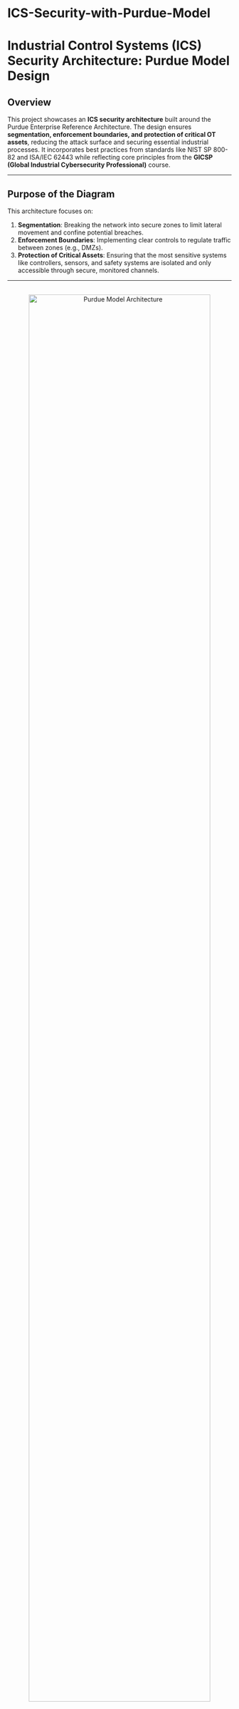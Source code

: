 # ICS-Security-with-Purdue-Model
# Industrial Control Systems (ICS) Security Architecture: Purdue Model Design

## Overview
This project showcases an **ICS security architecture** built around the Purdue Enterprise Reference Architecture. The design ensures **segmentation, enforcement boundaries, and protection of critical OT assets**, reducing the attack surface and securing essential industrial processes. It incorporates best practices from standards like NIST SP 800-82 and ISA/IEC 62443 while reflecting core principles from the **GICSP (Global Industrial Cybersecurity Professional)** course.

---

## Purpose of the Diagram
This architecture focuses on:
1. **Segmentation**: Breaking the network into secure zones to limit lateral movement and confine potential breaches.
2. **Enforcement Boundaries**: Implementing clear controls to regulate traffic between zones (e.g., DMZs).
3. **Protection of Critical Assets**: Ensuring that the most sensitive systems like controllers, sensors, and safety systems are isolated and only accessible through secure, monitored channels.

---
<p align="center">
<br/>
<img src="https://imgur.com/36cH4eD.png" height="90%" width="90%" alt="Purdue Model Architecture"/>
</p>

*The diagram above illustrates the Purdue Model for ICS security, highlighting segmentation and enforcement boundaries to protect critical OT assets.*
## Diagram Breakdown

### 🏢 1. Purdue Level 4: Enterprise Zone
**Description**:  
The business-facing IT environment that includes systems like ERP, email, and business reporting tools. This zone interacts with OT systems indirectly via the ICS DMZ.  
- **Key principle**: Enterprise systems **must not** directly access OT devices.

**Traffic**:  
Business tools (e.g., ERP systems) query operational data (e.g., production reports) from Level 3 via the DMZ.

**Recommended Devices**:
- **Enterprise Firewall**: Enforces strict traffic rules between Level 4 and the ICS DMZ.
- **Endpoint Protection**: Prevents malware on enterprise devices.
- **Active Directory (Optional)**: For centralized authentication, replicated to OT if needed.

⚠️ **Caution**: Extending enterprise AD into OT can introduce risks, such as:
1. Shared attack surfaces between IT and OT.
2. Misconfigured access controls leading to over-permissioned OT access.


**Mitigation**:
- Use a dedicated AD instance.
- Apply strict trust configurations and RBAC to limit access.

---

### 🛡️ 2. ICS DMZ
**Description**:  
A critical buffer between enterprise IT (Level 4) and operational OT (Level 3). The DMZ mediates traffic and enforces **segmentation** while ensuring secure communication.

**Divided into Specialized Zones**:
- **Level 4 to Level 3 DMZ**: For enterprise access to OT data.
- **Level 3 to Level 4 DMZ**: For OT systems to securely push reports or alerts to enterprise systems.
- **Cloud Access DMZ**: For secure interactions with external cloud platforms (e.g., monitoring or analytics).
- **Remote Access DMZ**: For secure vendor and administrator access to OT systems.

**Traffic**:  
Allows only necessary traffic between Level 4 and Level 3, such as:
- Querying data historians (Level 3).
- Sending operational alerts to enterprise tools.

**Recommended Devices**:
- **Firewalls**: At each DMZ boundary to control and filter traffic.
- **Unidirectional Gateways**: Ensures one-way data flow from OT to enterprise.
- **Application Gateways**: Handles protocol translation (e.g., OPC UA).

**Why These Devices Are Important**:
1. **Firewalls**:  
   - Firewalls act as the first layer of defense, filtering traffic entering or exiting the DMZ.  
   - Example: A firewall might allow an enterprise dashboard to query an OT gateway but block all unsolicited traffic into Level 3.

2. **Unidirectional Gateways**:  
   - These devices enforce a **one-way flow** of data, ensuring that no commands or threats propagate back into OT systems.  
   - Example: Alarm summaries or production metrics are sent from Level 3 to Level 4, but no Level 4 commands can affect Level 3 systems.

3. **Application Gateways**:  
   - Converts industrial protocols (e.g., OPC UA, Modbus) used by OT systems into formats readable by enterprise systems (e.g., HTTPS or JSON).  
   - Example: A gateway securely translates SCADA status data into a format accessible by business analytics tools.

---

### 💻 3. Purdue Level 3: Site-Wide Supervisory Zone
**Description**:  
Hosts systems critical for monitoring and managing OT processes:
- SCADA: Supervises the entire process.
- HMIs: Provides operators with interfaces to monitor/control processes.
- Historians: Collects and stores operational data.
- Cybersecurity Tools: Monitors traffic and detects threats (e.g., SIEM, IDS/IPS).
- Testing/Staging: Sandboxes for validating updates and patches.
- Jump Hosts: Controlled access points for vendors or admin roles.

**Traffic**:  
Communicates with:
- DMZs for secure data exchange.
- Level 2 systems for process control.

**Recommended Devices**:
- **Firewalls or Layer-3 Switches**: For role-based segmentation.
- **SIEM and IDS/IPS**: For visibility and anomaly detection.
- **Patch Management Server**: Keeps OT systems updated securely. -> Some organizations prefer placing it in a DMZ (to reduce direct exposure of Level 3), while others keep it within Level 3 for easier distribution. The trade-off is stronger isolation vs. simpler architecture.

---

### 🧱 4. Minor Enforcement Boundary
**Description**:  
The minor enforcement boundary separates **Level 3 (Site-Wide Supervisory)** from **Level 2 and below (Processes and Local Control)**. Its purpose is to provide basic segmentation and restrict unnecessary communication, but it is not the primary focus for heavy security measures.

**Key Principles**:
- Keep security configurations simple and focused.
- Apply lightweight controls (e.g., ACLs) to restrict communication between levels.
- Minimize time spent here so resources can focus on major enforcement boundaries.

**Recommended Actions**:
1. **Apply Basic ACLs**:
   - Block unnecessary traffic between Level 3 and Level 2 while allowing essential communications (e.g., SCADA to PLC traffic).
   - Example ACL Rules:
     - Allow traffic from SCADA systems to specific PLCs only on required ports (e.g., TCP 502 for Modbus).
     - Deny all other traffic to Level 2 devices by default.

2. **Ensure Protocol Restrictions**:
   - Allow only OT protocols (e.g., Modbus, OPC UA) and block IT protocols like SMB or HTTP unless required for specific operations.

3. **Avoid Over-Engineering**:
   - The goal is not to create complex configurations here. A few targeted ACLs or rules are sufficient.

**Focus Area**:
- The minor enforcement boundary is not where most security resources should be spent. Instead, focus on securing **major enforcement boundaries** (e.g., DMZs) where the highest risks exist.

**Why It’s Important**:
- Provides a lightweight layer of segmentation to reduce risks of unnecessary communication or accidental disruptions.
- Saves resources and time for addressing critical security risks at major enforcement boundaries.

---

### ⚙️ 5. Process Zones (Levels 2, 1, 0)
**Description**:  
- **Level 2**: Local Supervisory Systems that monitor specific processes (e.g., a production line).
- **Level 1**: Local Controllers (PLCs) that execute logic and control devices.
- **Level 0**: Field Devices (sensors and actuators) that interact directly with the physical environment.  
- Includes safety systems with enforced isolation for emergencies.

**Traffic**:  
Communication is mostly **vertical** (e.g., SCADA to PLCs), with minimal lateral movement between processes.

**Recommended Devices**:
- **VLANs**: To separate processes (e.g., Lines A, B, C, D).
- **Safety System Isolation**: Air gaps or enforced segmentation for critical systems.
- **Firewalls/ACLs**: For additional control.

---

## Why This Design Works
This architecture adheres to several core principles:
1. **Defense-in-Depth**: Multiple layers of security (firewalls, DMZs, VLANs) reduce risks.
2. **Minimal Access**: Traffic flows are tightly controlled, allowing only necessary communication.
3. **Isolation of Critical Assets**: Ensures the safety and integrity of controllers and field devices.
4. **Alignment with Standards**:
   - [**NIST SP 800-82**](https://nvlpubs.nist.gov/nistpubs/SpecialPublications/NIST.SP.800-82r2.pdf): Focus on secure ICS architecture.
   - **ISA/IEC 62443**: Emphasizes segmentation and secure zones.
   - **GICSP Key Concepts**: Strong enforcement boundaries, protocol mediation, and access control.

---

## Next Steps
This design can serve as a baseline for implementing a secure ICS environment. For further insights:
1. **Simulate**: Use virtual tools to design and test ICS environments:
   - [OpenPLC](https://www.openplcproject.com/): Simulate programmable logic controllers and test control logic.
   - [SCADASim](https://github.com/cmu-sei/SCADASim): Practice monitoring and managing industrial processes.

2. **Enhance**: Build on this architecture with additional tools:
   - [Cisco Packet Tracer](https://www.netacad.com/courses/packet-tracer): Design and simulate network segmentation for OT environments.
   - [GRASSMARLIN](https://github.com/nsacyber/GRASSMARLIN): Analyze and visualize OT networks for better segmentation and visibility.

3. **Document**: Provide detailed logging and monitoring configurations for real-world scenarios:
   - Log critical events (e.g., unauthorized access attempts).
   - Document traffic flows and justify rules for enforcement boundaries.

4. **Explore Standards**:
   - [NIST SP 800-82](https://nvlpubs.nist.gov/nistpubs/SpecialPublications/NIST.SP.800-82r2.pdf): A U.S.-centric guide to securing ICS environments, emphasizing practical risk management and best practices.
   - **ISA/IEC 62443**: A globally recognized set of standards focused on lifecycle security, segmentation, and stakeholder collaboration in industrial automation.

---

## 🌟 Future Improvements
- Secure vendor remote access to Level 3 systems with enhanced configurations.
- I want to learn how to simulate traffic flows within the ICS DMZ to demonstrate enforcement boundaries in action.
- Add detailed use cases for safety system isolation (Level 0).
- I want to learn how to include a broader analysis of OT network monitoring tools beyond GRASSMARLIN.

---

## 💡 Final Touch
If you made it this far, thanks for reading! This project reflects my ongoing commitment to mastering ICS/OT cybersecurity and contributing to secure industrial environments.
